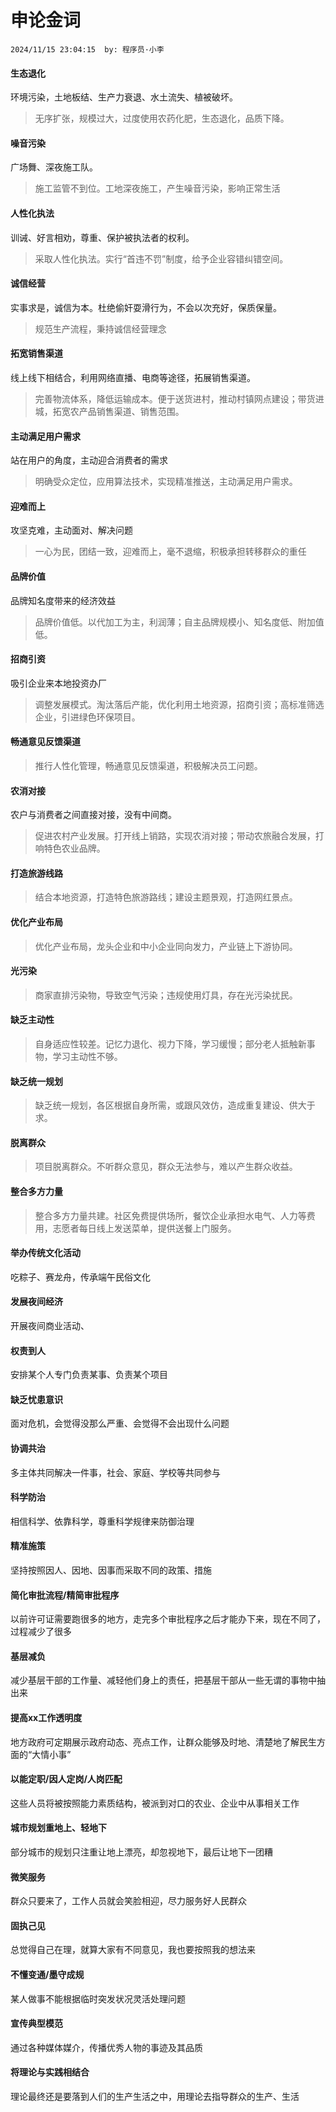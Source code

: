 # 申论金词
`2024/11/15 23:04:15  by: 程序员·小李`

#### 生态退化

环境污染，土地板结、生产力衰退、水土流失、植被破坏。

> 无序扩张，规模过大，过度使用农药化肥，生态退化，品质下降。


#### 噪音污染

广场舞、深夜施工队。

> 施工监管不到位。工地深夜施工，产生噪音污染，影响正常生活


#### 人性化执法

训诫、好言相劝，尊重、保护被执法者的权利。

> 采取人性化执法。实行“首违不罚”制度，给予企业容错纠错空间。


#### 诚信经营

实事求是，诚信为本。杜绝偷奸耍滑行为，不会以次充好，保质保量。


> 规范生产流程，秉持诚信经营理念


#### 拓宽销售渠道

线上线下相结合，利用网络直播、电商等途径，拓展销售渠道。

> 完善物流体系，降低运输成本。便于送货进村，推动村镇网点建设；带货进城，拓宽农产品销售渠道、销售范围。


#### 主动满足用户需求

站在用户的角度，主动迎合消费者的需求

> 明确受众定位，应用算法技术，实现精准推送，主动满足用户需求。


#### 迎难而上

攻坚克难，主动面对、解决问题

> 一心为民，团结一致，迎难而上，毫不退缩，积极承担转移群众的重任


#### 品牌价值

品牌知名度带来的经济效益

> 品牌价值低。以代加工为主，利润薄；自主品牌规模小、知名度低、附加值低。


#### 招商引资

吸引企业来本地投资办厂

> 调整发展模式。淘汰落后产能，优化利用土地资源，招商引资；高标准筛选企业，引进绿色环保项目。


#### 畅通意见反馈渠道

> 推行人性化管理，畅通意见反馈渠道，积极解决员工问题。


#### 农消对接

农户与消费者之间直接对接，没有中间商。

> 促进农村产业发展。打开线上销路，实现农消对接；带动农旅融合发展，打响特色农业品牌。


#### 打造旅游线路

> 结合本地资源，打造特色旅游路线；建设主题景观，打造网红景点。


#### 优化产业布局

> 优化产业布局，龙头企业和中小企业同向发力，产业链上下游协同。


#### 光污染

> 商家直排污染物，导致空气污染；违规使用灯具，存在光污染扰民。


#### 缺乏主动性

> 自身适应性较差。记忆力退化、视力下降，学习缓慢；部分老人抵触新事物，学习主动性不够。


#### 缺乏统一规划

> 缺乏统一规划，各区根据自身所需，或跟风效仿，造成重复建设、供大于求。


#### 脱离群众

> 项目脱离群众。不听群众意见，群众无法参与，难以产生群众收益。


#### 整合多方力量

> 整合多方力量共建。社区免费提供场所，餐饮企业承担水电气、人力等费用，志愿者每日线上发送菜单，提供送餐上门服务。


#### 举办传统文化活动

吃粽子、赛龙舟，传承端午民俗文化


#### 发展夜间经济

开展夜间商业活动、


#### 权责到人

安排某个人专门负责某事、负责某个项目


#### 缺乏忧患意识

面对危机，会觉得没那么严重、会觉得不会出现什么问题


#### 协调共治

多主体共同解决一件事，社会、家庭、学校等共同参与


#### 科学防治

相信科学、依靠科学，尊重科学规律来防御治理


#### 精准施策

坚持按照因人、因地、因事而采取不同的政策、措施


#### 简化审批流程/精简审批程序

以前许可证需要跑很多的地方，走完多个审批程序之后才能办下来，现在不同了，过程减少了很多


#### 基层减负

减少基层干部的工作量、减轻他们身上的责任，把基层干部从一些无谓的事物中抽出来


#### 提高xx工作透明度

地方政府可定期展示政府动态、亮点工作，让群众能够及时地、清楚地了解民生方面的“大情小事”


#### 以能定职/因人定岗/人岗匹配

这些人员将被按照能力素质结构，被派到对口的农业、企业中从事相关工作


#### 城市规划重地上、轻地下

部分城市的规划只注重让地上漂亮，却忽视地下，最后让地下一团糟


#### 微笑服务

群众只要来了，工作人员就会笑脸相迎，尽力服务好人民群众


#### 固执己见

总觉得自己在理，就算大家有不同意见，我也要按照我的想法来


#### 不懂变通/墨守成规

某人做事不能根据临时突发状况灵活处理问题


#### 宣传典型模范

通过各种媒体媒介，传播优秀人物的事迹及其品质


#### 将理论与实践相结合

理论最终还是要落到人们的生产生活之中，用理论去指导群众的生产、生活
